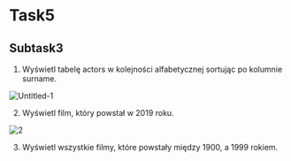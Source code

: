 # Task5 #
## Subtask3 ##

1. Wyświetl tabelę actors w kolejności alfabetycznej sortując po kolumnie surname.

![Untitled-1](https://user-images.githubusercontent.com/115797350/204574094-43f262c9-c2aa-4561-b6a7-11f9ac5f3a12.png)

2. Wyświetl film, który powstał w 2019 roku.

![2](https://user-images.githubusercontent.com/115797350/204576478-715465dd-ed3b-4271-964f-8fe622f10ed7.jpg)

3. Wyświetl wszystkie filmy, które powstały między 1900, a 1999 rokiem.

